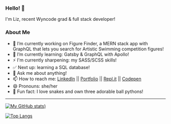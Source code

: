 ### Hello! 👋

I'm Liz, recent Wyncode grad & full stack developer!

### About Me

- 🔭 I’m currently working on Figure Finder, a MERN stack app with GraphQL that lets you search for Artistic Swimming competition figures!
- 🌱 I’m currently learning: Gatsby & GraphQL with Apollo!
- ⚡ I'm currently sharpening: my SASS/SCSS skills!
- ✅ Next up: learning a SQL database!
- 💬 Ask me about anything!
- 📫 How to reach me: [LinkedIn](https://www.linkedin.com/in/eawatkins/) || [Portfolio](https://www.liz-watkins.com) || [Repl.it](https://repl.it/@ewatkins) || [Codepen](https://codepen.io/eaw/)
- 😄 Pronouns: she/her
- 🐍 Fun fact: I love snakes and own three adorable ball pythons!

<hr/>

[![My GitHub stats](https://github-readme-stats.vercel.app/api?username=e-a-w&show_icons=true&theme=cobalt))](https://github.com/e-a-w/github-readme-stats)

[![Top Langs](https://github-readme-stats.vercel.app/api/top-langs/?username=e-a-w&theme=cobalt&layout=compact)](https://github.com/e-a-w/github-readme-stats)
